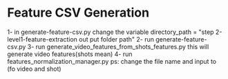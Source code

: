 # Feature CSV Generation

1- in generate-feature-csv.py change the variable 
 directory_path = "step 2-level1-feature-extraction out put folder path"
2- run generate-feature-csv.py
3- run generate_video_features_from_shots_features.py this will generate video features(shots mean)
4- run features_normalization_manager.py 
ps: change the file name and input to (fo video and shot)